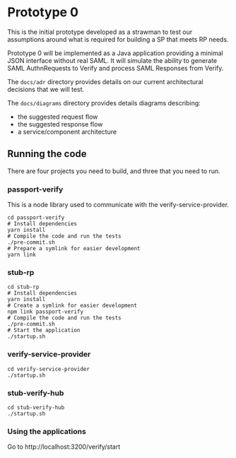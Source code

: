 # Prototype 0

This is the initial prototype developed as a strawman to test our assumptions around what is required for building a SP that meets RP needs.

Prototype 0 will be implemented as a Java application providing a minimal JSON interface without real SAML. It will simulate the ability to generate SAML AuthnRequests to Verify and process SAML Responses from Verify.

The `docs/adr` directory provides details on our current architectural decisions that we will test.

The `docs/diagrams` directory provides details diagrams describing:
* the suggested request flow
* the suggested response flow
* a service/component architecture

## Running the code

There are four projects you need to build, and three that you need to run.

### passport-verify

This is a node library used to communicate with the verify-service-provider.

```
cd passport-verify
# Install dependencies
yarn install
# Compile the code and run the tests
./pre-commit.sh
# Prepare a symlink for easier development
yarn link
```

### stub-rp

```
cd stub-rp
# Install dependencies
yarn install
# Create a symlink for easier development
npm link passport-verify
# Compile the code and run the tests
./pre-commit.sh
# Start the application
./startup.sh
```

### verify-service-provider

```
cd verify-service-provider
./startup.sh
```

### stub-verify-hub

```
cd stub-verify-hub
./startup.sh
```

### Using the applications

Go to http://localhost:3200/verify/start

